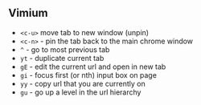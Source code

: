 
## Vimium
- `<c-u>` move tab to new window (unpin)
- `<c-n>` - pin the tab back to the main chrome window
- `^` - go to most previous tab
- `yt` - duplicate current tab
- `gE` - edit the current url and open in new tab
- `gi` - focus first (or nth) input box on page
- `yy` - copy url that you are currently on
- `gu` - go up a level in the url hierarchy
